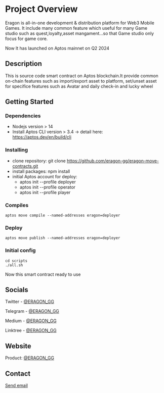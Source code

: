 # Project Overview

Eragon is all-in-one development & distribution platform for Web3 Mobile Games. It include many common feature which useful for many Game studio such as quest,loyalty,asset mangament...so that Game studio only focus for game core.

Now It has launched on Aptos mainnet on Q2 2024

## Description

This is source code smart contract on Aptos blockchain.It provide common on-chain features such as import/export asset to platform, set/unset asset for specifice features such as Avatar and daily check-in and lucky wheel

## Getting Started

### Dependencies

* Nodejs version > 14
* Install Aptos CLI version > 3.4 -> detail here: https://aptos.dev/en/build/cli

### Installing

* clone repository: git clone https://github.com/eragon-gg/eragon-move-contracts.git
* install packages: npm install
* initial Aptos account for deploy: 
    * aptos init --profile deployer
    * aptos init --profile operator
    * aptos init --profile player

### Compiles
```
aptos move compile --named-addresses eragon=deployer
```
### Deploy
```
aptos move publish --named-addresses eragon=deployer
```
### Initial config
```
cd scripts
./all.sh
```
Now this smart contract ready to use

## Socials

Twitter - [@ERAGON_GG](https://twitter.com/Eragon_gg)

Telegram - [@ERAGON_GG](https://t.me/eragongg)

Medium - [@ERAGON_GG](https://medium.com/@eragon_gg)

Linktree - [@ERAGON_GG](https://linktr.ee/ERAGON_GG)

## Website

Product: [@ERAGON_GG](https://eragon.gg)

## Contact

<p><a href="mailto:info@crescentshine.studio">Send email</a></p>
